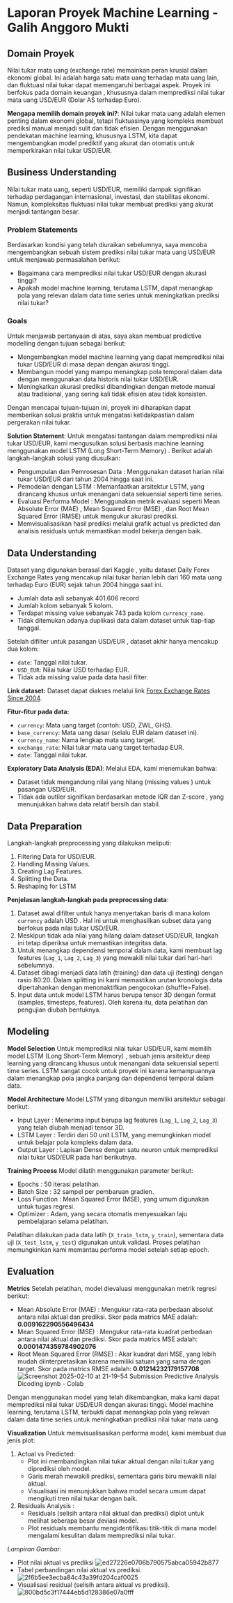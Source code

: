 # Laporan Proyek Machine Learning - Galih Anggoro Mukti

## Domain Proyek
Nilai tukar mata uang (exchange rate) memainkan peran krusial dalam ekonomi global. Ini adalah harga satu mata uang terhadap mata uang lain, dan fluktuasi nilai tukar dapat memengaruhi berbagai aspek. Proyek ini berfokus pada domain keuangan , khususnya dalam memprediksi nilai tukar mata uang USD/EUR  (Dolar AS terhadap Euro).

**Mengapa memilih domain proyek ini?**:
Nilai tukar mata uang adalah elemen penting dalam ekonomi global, tetapi fluktuasinya yang kompleks membuat prediksi manual menjadi sulit dan tidak efisien. Dengan menggunakan pendekatan machine learning, khususnya LSTM, kita dapat mengembangkan model prediktif yang akurat dan otomatis untuk memperkirakan nilai tukar USD/EUR.
  
## Business Understanding

Nilai tukar mata uang, seperti USD/EUR, memiliki dampak signifikan terhadap perdagangan internasional, investasi, dan stabilitas ekonomi. Namun, kompleksitas fluktuasi nilai tukar membuat prediksi yang akurat menjadi tantangan besar.

### Problem Statements
Berdasarkan kondisi yang telah diuraikan sebelumnya, saya mencoba mengembangkan sebuah sistem prediksi nilai tukar mata uang USD/EUR untuk menjawab permasalahan berikut:
- Bagaimana cara memprediksi nilai tukar USD/EUR dengan akurasi tinggi?
- Apakah model machine learning, terutama LSTM, dapat menangkap pola yang relevan dalam data time series untuk meningkatkan prediksi nilai tukar?

### Goals
Untuk menjawab pertanyaan di atas, saya akan membuat predictive modelling dengan tujuan sebagai berikut:
- Mengembangkan model machine learning yang dapat memprediksi nilai tukar USD/EUR di masa depan dengan akurasi tinggi.
- Membangun model yang mampu menangkap pola temporal dalam data dengan menggunakan data historis nilai tukar USD/EUR.
- Meningkatkan akurasi prediksi dibandingkan dengan metode manual atau tradisional, yang sering kali tidak efisien atau tidak konsisten.

Dengan mencapai tujuan-tujuan ini, proyek ini diharapkan dapat memberikan solusi praktis untuk mengatasi ketidakpastian dalam pergerakan nilai tukar.

**Solution Statement**:
Untuk mengatasi tantangan dalam memprediksi nilai tukar USD/EUR, kami mengusulkan solusi berbasis machine learning  menggunakan model LSTM (Long Short-Term Memory) . Berikut adalah langkah-langkah solusi yang diusulkan:
- Pengumpulan dan Pemrosesan Data : Menggunakan dataset harian nilai tukar USD/EUR dari tahun 2004 hingga saat ini.
- Pemodelan dengan LSTM : Memanfaatkan arsitektur LSTM, yang dirancang khusus untuk menangani data sekuensial seperti time series.
- Evaluasi Performa Model : Menggunakan metrik evaluasi seperti Mean Absolute Error (MAE) , Mean Squared Error (MSE) , dan Root Mean Squared Error (RMSE)  untuk mengukur akurasi prediksi.
- Memvisualisasikan hasil prediksi melalui grafik actual vs predicted dan analisis residuals untuk memastikan model bekerja dengan baik.

## Data Understanding
Dataset yang digunakan berasal dari Kaggle , yaitu dataset Daily Forex Exchange Rates yang mencakup nilai tukar harian lebih dari 160 mata uang terhadap Euro (EUR) sejak tahun 2004 hingga saat ini.
- Jumlah data asli sebanyak 401.606 record
- Jumlah kolom sebanyak 5 kolom.
- Terdapat missing value sebanyak 743 pada kolom `currency_name`.
- Tidak ditemukan adanya duplikasi data dalam dataset untuk tiap-tiap tanggal.

Setelah difilter untuk pasangan USD/EUR , dataset akhir hanya mencakup dua kolom:
- `date`: Tanggal nilai tukar.
- `USD_EUR`: Nilai tukar USD terhadap EUR.
- Tidak ada missing value pada data hasil filter.

**Link dataset:**
Dataset dapat diakses melalui link  [Forex Exchange Rates Since 2004](https://www.kaggle.com/datasets/asaniczka/forex-exchange-rate-since-2004-updated-daily/data).

**Fitur-fitur pada data:**
- `currency`: Mata uang target (contoh: USD, ZWL, GHS).
- `base_currency`: Mata uang dasar (selalu EUR dalam dataset ini).
- `currency_name`: Nama lengkap mata uang target.
- `exchange_rate`: Nilai tukar mata uang target terhadap EUR.
- `date`: Tanggal nilai tukar.


**Exploratory Data Analysis (EDA)**:
Melalui EDA, kami menemukan bahwa:
- Dataset tidak mengandung nilai yang hilang (missing values ) untuk pasangan USD/EUR.
- Tidak ada outlier signifikan berdasarkan metode IQR  dan Z-score , yang menunjukkan bahwa data relatif bersih dan stabil.

## Data Preparation
Langkah-langkah preprocessing yang dilakukan meliputi:
1. Filtering Data for USD/EUR.
2. Handling Missing Values.
3. Creating Lag Features.
4. Splitting the Data.
5. Reshaping for LSTM

**Penjelasan langkah-langkah pada preprocessing data**:
1. Dataset awal difilter untuk hanya menyertakan baris di mana kolom `currency` adalah USD . Hal ini untuk menghasilkan subset data yang berfokus pada nilai tukar USD/EUR.
2. Meskipun tidak ada nilai yang hilang dalam dataset USD/EUR, langkah ini tetap diperiksa untuk memastikan integritas data.
3. Untuk menangkap dependensi temporal dalam data, kami membuat lag features (`Lag_1`, `Lag_2`, `Lag_3`) yang mewakili nilai tukar dari hari-hari sebelumnya.
4. Dataset dibagi menjadi data latih (training)  dan data uji (testing)  dengan rasio 80:20. Dalam splitting ini kami memastikan urutan kronologis data dipertahankan dengan menonaktifkan pengocokan (shuffle=False).
5. Input data untuk model LSTM harus berupa tensor 3D dengan format (samples, timesteps, features). Oleh karena itu, data pelatihan dan pengujian diubah bentuknya.

## Modeling
**Model Selection**
Untuk memprediksi nilai tukar USD/EUR, kami memilih model LSTM (Long Short-Term Memory) , sebuah jenis arsitektur deep learning  yang dirancang khusus untuk menangani data sekuensial seperti time series. LSTM sangat cocok untuk proyek ini karena kemampuannya dalam menangkap pola jangka panjang dan dependensi temporal dalam data. 

**Model Architecture**
Model LSTM yang dibangun memiliki arsitektur sebagai berikut:
- Input Layer : Menerima input berupa lag features (`Lag_1`, `Lag_2`, `Lag_3`) yang telah diubah menjadi tensor 3D.
- LSTM Layer : Terdiri dari 50 unit LSTM, yang memungkinkan model untuk belajar pola kompleks dalam data.
- Output Layer : Lapisan Dense dengan satu neuron untuk memprediksi nilai tukar USD/EUR pada hari berikutnya.

**Training Process**
Model dilatih menggunakan parameter berikut:
- Epochs : 50 iterasi pelatihan.
- Batch Size : 32 sampel per pembaruan gradien.
- Loss Function : Mean Squared Error (MSE), yang umum digunakan untuk tugas regresi.
- Optimizer : Adam, yang secara otomatis menyesuaikan laju pembelajaran selama pelatihan.

Pelatihan dilakukan pada data latih (`X_train_lstm`, `y_train`), sementara data uji (`X_test_lstm`, `y_test`) digunakan untuk validasi. Proses pelatihan memungkinkan kami memantau performa model setelah setiap epoch.

## Evaluation
**Metrics**
Setelah pelatihan, model dievaluasi menggunakan metrik regresi berikut:
- Mean Absolute Error (MAE) : Mengukur rata-rata perbedaan absolut antara nilai aktual dan prediksi. Skor pada matrics MAE adalah: **0.009162290556496434**
- Mean Squared Error (MSE) : Mengukur rata-rata kuadrat perbedaan antara nilai aktual dan prediksi. Skor pada matrics MSE adalah: **0.0001474359784902076**
- Root Mean Squared Error (RMSE) : Akar kuadrat dari MSE, yang lebih mudah diinterpretasikan karena memiliki satuan yang sama dengan target. Skor pada matrics RMSE adalah: **0.01214232179157708**
![Screenshot 2025-02-10 at 21-19-54 Submission Predictive Analysis Dicoding ipynb - Colab](https://github.com/user-attachments/assets/3000c6f7-cee4-409f-a04e-cf45828ca3a0)

Dengan menggunakan model yang telah dikembangkan, maka kami dapat memprediksi nilai tukar USD/EUR dengan akurasi tinggi.
Model machine learning, terutama LSTM, terbukti dapat menangkap pola yang relevan dalam data time series untuk meningkatkan prediksi nilai tukar mata uang.

**Visualization**
Untuk memvisualisasikan performa model, kami membuat dua jenis plot:
1. Actual vs Predicted:
    - Plot ini membandingkan nilai tukar aktual dengan nilai tukar yang diprediksi oleh model.
    - Garis merah mewakili prediksi, sementara garis biru mewakili nilai aktual.
    - Visualisasi ini menunjukkan bahwa model secara umum dapat mengikuti tren nilai tukar dengan baik.
2. Residuals Analysis :
    - Residuals (selisih antara nilai aktual dan prediksi) diplot untuk melihat seberapa besar deviasi model.
    - Plot residuals membantu mengidentifikasi titik-titik di mana model mengalami kesulitan dalam memprediksi nilai tukar.

_Lampiran Gambar:_
- Plot nilai aktual vs prediksi
![ed27226e0706b790575abca05942b877](https://github.com/user-attachments/assets/a73e328e-bffc-41fc-8396-1e9123686e57)
- Tabel perbandingan nilai aktual vs prediksi.
![2f6b5ee3ecba84c43a39fd204caf0025](https://github.com/user-attachments/assets/b1b3778b-a8dc-44ec-9be0-2da24d685624)
- Visualisasi residual (selisih antara aktual vs prediksi).
![800bd5c3f17444eb5d128386e07a0fff](https://github.com/user-attachments/assets/f069a7a4-33af-48f3-8db7-ad3adef4c737)
